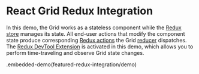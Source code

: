 # React Grid Redux Integration

In this demo, the Grid works as a stateless component while the [Redux store](http://redux.js.org/docs/basics/Store.html) manages its state. All end-user actions that modify the component state produce corresponding [Redux actions](http://redux.js.org/docs/basics/Actions.html) the Grid [reducer](http://redux.js.org/docs/basics/Reducers.html) dispatches. The [Redux DevTool Extension](https://github.com/zalmoxisus/redux-devtools-extension#redux-devtools-extension) is activated in this demo, which allows you to perform time-traveling and observe Grid state changes.

.embedded-demo(featured-redux-integration/demo)
